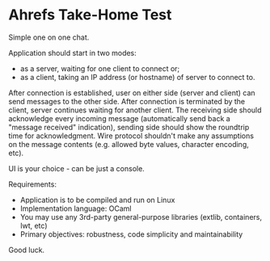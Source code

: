 # Ahrefs Take-Home Test

Simple one on one chat.


Application should start in two modes:

- as a server, waiting for one client to connect or;
- as a client, taking an IP address (or hostname) of server to connect to.

After connection is established, user on either side (server and client) can send messages to the other side. After connection is terminated by the client, server continues waiting for another client. The receiving side should acknowledge every incoming message (automatically send back a "message received" indication), sending side should show the roundtrip time for acknowledgment. Wire protocol shouldn't make any assumptions on the message contents (e.g. allowed byte values, character encoding, etc).
 

UI is your choice - can be just a console.
 

Requirements:

- Application is to be compiled and run on Linux
- Implementation language: OCaml
- You may use any 3rd-party general-purpose libraries (extlib, containers, lwt, etc)
- Primary objectives: robustness, code simplicity and maintainability

Good luck.

